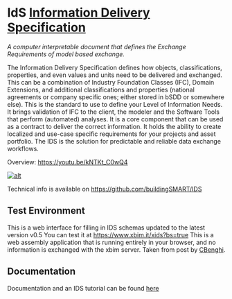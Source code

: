 # IdS [Information Delivery Specification](https://technical.buildingsmart.org/projects/information-delivery-specification-ids/)

*A computer interpretable document that defines the Exchange Requirements of model based exchange.*

The Information Delivery Specification defines how objects, classifications, properties, and even values and units need to be delivered and exchanged. This can be a combination of Industry Foundation Classes (IFC), Domain Extensions, and additional classifications and properties (national agreements or company specific ones; either stored in bSDD or somewhere else). This is the standard to use to define your Level of Information Needs. It brings validation of IFC to the client, the modeler and the Software Tools that perform (automated) analyses. It is a core component that can be used as a contract to deliver the correct information. It holds the ability to create localized and use-case specific requirements for your projects and asset portfolio. The IDS is the solution for predictable and reliable data exchange workflows.

Overview: https://youtu.be/kNTKt_C0wQ4

[![alt](https://camo.githubusercontent.com/7043cfe980db7200788994b28ef37e24418e57ce15327137b61f28775a3032e3/68747470733a2f2f746563686e6963616c2e6275696c64696e67736d6172742e6f72672f77702d636f6e74656e742f75706c6f6164732f323032302f30372f494c532e706e67)](https://camo.githubusercontent.com/7043cfe980db7200788994b28ef37e24418e57ce15327137b61f28775a3032e3/68747470733a2f2f746563686e6963616c2e6275696c64696e67736d6172742e6f72672f77702d636f6e74656e742f75706c6f6164732f323032302f30372f494c532e706e67)

Technical info is available on https://github.com/buildingSMART/IDS

## Test Environment
This is a web interface for filling in IDS schemas updated to the latest version v0.5
You can test it at https://www.xbim.it/xids?bs=true
This is a web assembly application that is running entirely in your browser, and no information is exchanged with the xbim server. Taken from post by [CBenghi](https://github.com/CBenghi).

## Documentation
Documentation and an IDS tutorial can be found [here](https://github.com/buildingSMART/IDS/tree/master/Documentation)

